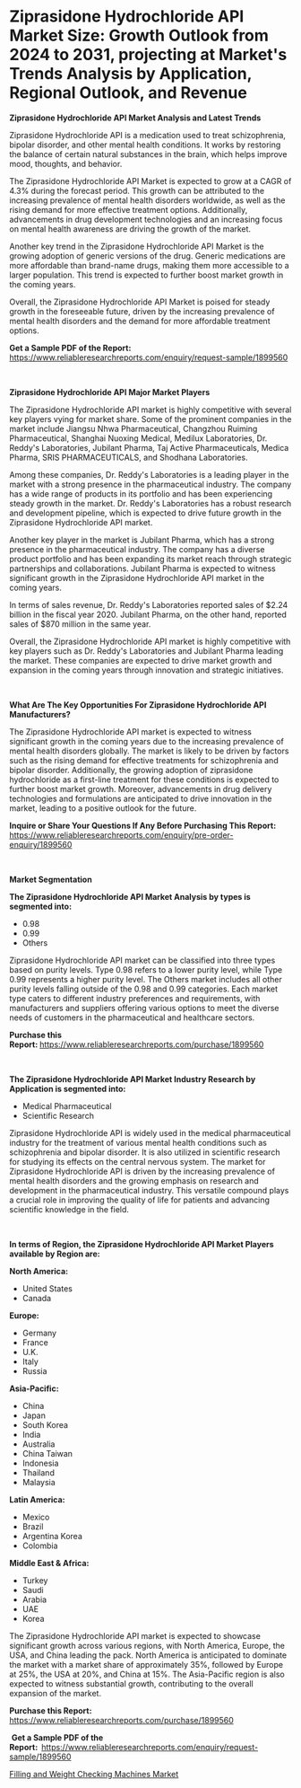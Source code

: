 <p><h1>Ziprasidone Hydrochloride API Market Size: Growth Outlook from 2024 to 2031, projecting at Market's Trends Analysis by Application, Regional Outlook, and Revenue</h1></p><p><strong>Ziprasidone Hydrochloride API Market Analysis and Latest Trends</strong></p>
<p><p>Ziprasidone Hydrochloride API is a medication used to treat schizophrenia, bipolar disorder, and other mental health conditions. It works by restoring the balance of certain natural substances in the brain, which helps improve mood, thoughts, and behavior.</p><p>The Ziprasidone Hydrochloride API Market is expected to grow at a CAGR of 4.3% during the forecast period. This growth can be attributed to the increasing prevalence of mental health disorders worldwide, as well as the rising demand for more effective treatment options. Additionally, advancements in drug development technologies and an increasing focus on mental health awareness are driving the growth of the market.</p><p>Another key trend in the Ziprasidone Hydrochloride API Market is the growing adoption of generic versions of the drug. Generic medications are more affordable than brand-name drugs, making them more accessible to a larger population. This trend is expected to further boost market growth in the coming years.</p><p>Overall, the Ziprasidone Hydrochloride API Market is poised for steady growth in the foreseeable future, driven by the increasing prevalence of mental health disorders and the demand for more affordable treatment options.</p></p>
<p><strong>Get a Sample PDF of the Report:&nbsp;</strong> <a href="https://www.reliableresearchreports.com/enquiry/request-sample/1899560">https://www.reliableresearchreports.com/enquiry/request-sample/1899560</a></p>
<p>&nbsp;</p>
<p><strong>Ziprasidone Hydrochloride API Major Market Players</strong></p>
<p><p>The Ziprasidone Hydrochloride API market is highly competitive with several key players vying for market share. Some of the prominent companies in the market include Jiangsu Nhwa Pharmaceutical, Changzhou Ruiming Pharmaceutical, Shanghai Nuoxing Medical, Medilux Laboratories, Dr. Reddy's Laboratories, Jubilant Pharma, Taj Active Pharmaceuticals, Medica Pharma, SRIS PHARMACEUTICALS, and Shodhana Laboratories.</p><p>Among these companies, Dr. Reddy's Laboratories is a leading player in the market with a strong presence in the pharmaceutical industry. The company has a wide range of products in its portfolio and has been experiencing steady growth in the market. Dr. Reddy's Laboratories has a robust research and development pipeline, which is expected to drive future growth in the Ziprasidone Hydrochloride API market.</p><p>Another key player in the market is Jubilant Pharma, which has a strong presence in the pharmaceutical industry. The company has a diverse product portfolio and has been expanding its market reach through strategic partnerships and collaborations. Jubilant Pharma is expected to witness significant growth in the Ziprasidone Hydrochloride API market in the coming years.</p><p>In terms of sales revenue, Dr. Reddy's Laboratories reported sales of $2.24 billion in the fiscal year 2020. Jubilant Pharma, on the other hand, reported sales of $870 million in the same year.</p><p>Overall, the Ziprasidone Hydrochloride API market is highly competitive with key players such as Dr. Reddy's Laboratories and Jubilant Pharma leading the market. These companies are expected to drive market growth and expansion in the coming years through innovation and strategic initiatives.</p></p>
<p>&nbsp;</p>
<p><strong>What Are The Key Opportunities For Ziprasidone Hydrochloride API Manufacturers?</strong></p>
<p><p>The Ziprasidone Hydrochloride API market is expected to witness significant growth in the coming years due to the increasing prevalence of mental health disorders globally. The market is likely to be driven by factors such as the rising demand for effective treatments for schizophrenia and bipolar disorder. Additionally, the growing adoption of ziprasidone hydrochloride as a first-line treatment for these conditions is expected to further boost market growth. Moreover, advancements in drug delivery technologies and formulations are anticipated to drive innovation in the market, leading to a positive outlook for the future.</p></p>
<p><strong>Inquire or Share Your Questions If Any Before Purchasing This Report:</strong> <a href="https://www.reliableresearchreports.com/enquiry/pre-order-enquiry/1899560">https://www.reliableresearchreports.com/enquiry/pre-order-enquiry/1899560</a></p>
<p>&nbsp;</p>
<p><strong>Market Segmentation</strong></p>
<p><strong>The Ziprasidone Hydrochloride API Market Analysis by types is segmented into:</strong></p>
<p><ul><li>0.98</li><li>0.99</li><li>Others</li></ul></p>
<p><p>Ziprasidone Hydrochloride API market can be classified into three types based on purity levels. Type 0.98 refers to a lower purity level, while Type 0.99 represents a higher purity level. The Others market includes all other purity levels falling outside of the 0.98 and 0.99 categories. Each market type caters to different industry preferences and requirements, with manufacturers and suppliers offering various options to meet the diverse needs of customers in the pharmaceutical and healthcare sectors.</p></p>
<p><strong>Purchase this Report:&nbsp;</strong><a href="https://www.reliableresearchreports.com/purchase/1899560">https://www.reliableresearchreports.com/purchase/1899560</a></p>
<p>&nbsp;</p>
<p><strong>The Ziprasidone Hydrochloride API Market Industry Research by Application is segmented into:</strong></p>
<p><ul><li>Medical Pharmaceutical</li><li>Scientific Research</li></ul></p>
<p><p>Ziprasidone Hydrochloride API is widely used in the medical pharmaceutical industry for the treatment of various mental health conditions such as schizophrenia and bipolar disorder. It is also utilized in scientific research for studying its effects on the central nervous system. The market for Ziprasidone Hydrochloride API is driven by the increasing prevalence of mental health disorders and the growing emphasis on research and development in the pharmaceutical industry. This versatile compound plays a crucial role in improving the quality of life for patients and advancing scientific knowledge in the field.</p></p>
<p>&nbsp;</p>
<p><strong>In terms of Region, the Ziprasidone Hydrochloride API Market Players available by Region are:</strong></p>
<p>
    <p> <strong> North America: </strong>
        <ul>
            <li>United States</li>
            <li>Canada</li>
        </ul>
        </p> 
    <p> <strong> Europe: </strong>
        <ul>
            <li>Germany</li>
            <li>France</li>
            <li>U.K.</li>
            <li>Italy</li>
            <li>Russia</li>
        </ul>
        </p> 
    <p> <strong> Asia-Pacific: </strong>
        <ul>
            <li>China</li>
            <li>Japan</li>
            <li>South Korea</li>
            <li>India</li>
            <li>Australia</li>
            <li>China Taiwan</li>
            <li>Indonesia</li>
            <li>Thailand</li>
            <li>Malaysia</li>
        </ul>
        </p> 
    <p> <strong> Latin America: </strong>
        <ul>
            <li>Mexico</li>
            <li>Brazil</li>
            <li>Argentina Korea</li>
            <li>Colombia</li>
        </ul>
        </p> 
    <p> <strong> Middle East & Africa: </strong>
        <ul>
            <li>Turkey</li>
            <li>Saudi</li>
            <li>Arabia</li>
            <li>UAE</li>
            <li>Korea</li>
        </ul>
    </p>
    </p>
<p><p>The Ziprasidone Hydrochloride API market is expected to showcase significant growth across various regions, with North America, Europe, the USA, and China leading the pack. North America is anticipated to dominate the market with a market share of approximately 35%, followed by Europe at 25%, the USA at 20%, and China at 15%. The Asia-Pacific region is also expected to witness substantial growth, contributing to the overall expansion of the market.</p></p>
<p><strong>Purchase this Report: </strong><a href="https://www.reliableresearchreports.com/purchase/1899560">https://www.reliableresearchreports.com/purchase/1899560</a></p>
<p>&nbsp;<strong>Get a Sample PDF of the Report:&nbsp;&nbsp;</strong><a href="https://www.reliableresearchreports.com/enquiry/request-sample/1899560">https://www.reliableresearchreports.com/enquiry/request-sample/1899560</a></p>
<p><strong></strong></p>
<p><p><a href="https://invited-way-688.notion.site/Filling-and-Weight-Checking-Machines-Market-Size-Growth-Outlook-from-2024-to-2031-projecting-at-Ma-03e49eefcdbe47de9f1606173287c821">Filling and Weight Checking Machines Market</a></p></p>